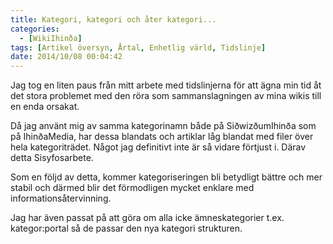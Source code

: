 ```yaml
---
title: Kategori, kategori och åter kategori...
categories:
  - [WikiIhinða]
tags: [Artikel översyn, Årtal, Enhetlig värld, Tidslinje]
date: 2014/10/08 00:04:42
---
```

Jag tog en liten paus från mitt arbete med tidslinjerna för att ägna min tid åt det stora problemet med den röra som sammanslagningen av mina wikis till en enda orsakat.

Då jag använt mig av samma kategorinamn både på SiðwizðumIhinða som på IhinðaMedia, har dessa blandats och artiklar låg blandat med filer över hela kategoriträdet. Något jag definitivt inte är så vidare förtjust i. Därav detta Sisyfosarbete.

Som en följd av detta, kommer kategoriseringen bli betydligt bättre och mer stabil och därmed blir det förmodligen mycket enklare med informationsåtervinning.

Jag har även passat på att göra om alla icke ämneskategorier t.ex. kategor:portal så de passar den nya kategori strukturen.
